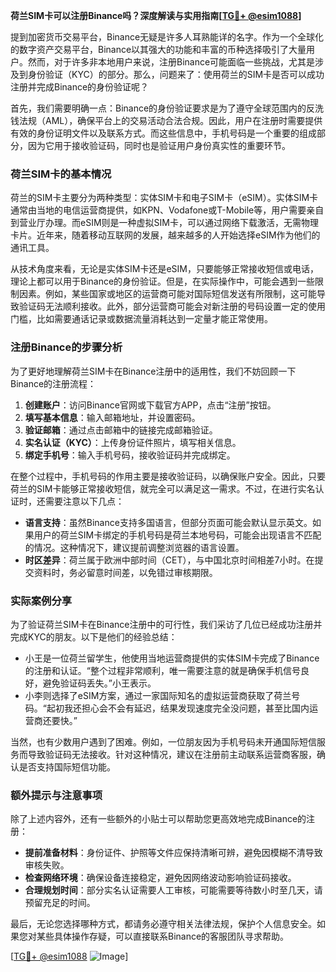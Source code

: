 **荷兰SIM卡可以注册Binance吗？深度解读与实用指南[[TG💪+ @esim1088](https://t.me/s/esim1088)]**

提到加密货币交易平台，Binance无疑是许多人耳熟能详的名字。作为一个全球化的数字资产交易平台，Binance以其强大的功能和丰富的币种选择吸引了大量用户。然而，对于许多非本地用户来说，注册Binance可能面临一些挑战，尤其是涉及到身份验证（KYC）的部分。那么，问题来了：使用荷兰的SIM卡是否可以成功注册并完成Binance的身份验证呢？

首先，我们需要明确一点：Binance的身份验证要求是为了遵守全球范围内的反洗钱法规（AML），确保平台上的交易活动合法合规。因此，用户在注册时需要提供有效的身份证明文件以及联系方式。而这些信息中，手机号码是一个重要的组成部分，因为它用于接收验证码，同时也是验证用户身份真实性的重要环节。

### 荷兰SIM卡的基本情况

荷兰的SIM卡主要分为两种类型：实体SIM卡和电子SIM卡（eSIM）。实体SIM卡通常由当地的电信运营商提供，如KPN、Vodafone或T-Mobile等，用户需要亲自到营业厅办理。而eSIM则是一种虚拟SIM卡，可以通过网络下载激活，无需物理卡片。近年来，随着移动互联网的发展，越来越多的人开始选择eSIM作为他们的通讯工具。

从技术角度来看，无论是实体SIM卡还是eSIM，只要能够正常接收短信或电话，理论上都可以用于Binance的身份验证。但是，在实际操作中，可能会遇到一些限制因素。例如，某些国家或地区的运营商可能对国际短信发送有所限制，这可能导致验证码无法顺利接收。此外，部分运营商可能会对新注册的号码设置一定的使用门槛，比如需要通话记录或数据流量消耗达到一定量才能正常使用。

### 注册Binance的步骤分析

为了更好地理解荷兰SIM卡在Binance注册中的适用性，我们不妨回顾一下Binance的注册流程：

1. **创建账户**：访问Binance官网或下载官方APP，点击“注册”按钮。
2. **填写基本信息**：输入邮箱地址，并设置密码。
3. **验证邮箱**：通过点击邮箱中的链接完成邮箱验证。
4. **实名认证（KYC）**：上传身份证件照片，填写相关信息。
5. **绑定手机号**：输入手机号码，接收验证码并完成绑定。

在整个过程中，手机号码的作用主要是接收验证码，以确保账户安全。因此，只要荷兰的SIM卡能够正常接收短信，就完全可以满足这一需求。不过，在进行实名认证时，还需要注意以下几点：

- **语言支持**：虽然Binance支持多国语言，但部分页面可能会默认显示英文。如果用户的荷兰SIM卡绑定的手机号码是荷兰本地号码，可能会出现语言不匹配的情况。这种情况下，建议提前调整浏览器的语言设置。
- **时区差异**：荷兰属于欧洲中部时间（CET），与中国北京时间相差7小时。在提交资料时，务必留意时间差，以免错过审核期限。

### 实际案例分享

为了验证荷兰SIM卡在Binance注册中的可行性，我们采访了几位已经成功注册并完成KYC的朋友。以下是他们的经验总结：

- 小王是一位荷兰留学生，他使用当地运营商提供的实体SIM卡完成了Binance的注册和认证。“整个过程非常顺利，唯一需要注意的就是确保手机信号良好，避免验证码丢失。”小王表示。
- 小李则选择了eSIM方案，通过一家国际知名的虚拟运营商获取了荷兰号码。“起初我还担心会不会有延迟，结果发现速度完全没问题，甚至比国内运营商还要快。”

当然，也有少数用户遇到了困难。例如，一位朋友因为手机号码未开通国际短信服务而导致验证码无法接收。针对这种情况，建议在注册前主动联系运营商客服，确认是否支持国际短信功能。

### 额外提示与注意事项

除了上述内容外，还有一些额外的小贴士可以帮助您更高效地完成Binance的注册：

- **提前准备材料**：身份证件、护照等文件应保持清晰可辨，避免因模糊不清导致审核失败。
- **检查网络环境**：确保设备连接稳定，避免因网络波动影响验证码接收。
- **合理规划时间**：部分实名认证需要人工审核，可能需要等待数小时至几天，请预留充足的时间。

最后，无论您选择哪种方式，都请务必遵守相关法律法规，保护个人信息安全。如果您对某些具体操作存疑，可以直接联系Binance的客服团队寻求帮助。

[[TG💪+ @esim1088](https://t.me/s/esim1088) ![Image](https://i.postimg.cc/4NQfJmqS/Snipaste-2025-05-13-00-14-12.png)]